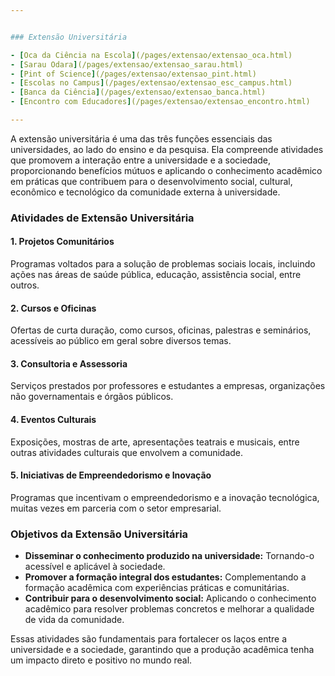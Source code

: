 ```yaml
---


### Extensão Universitária

- [Oca da Ciência na Escola](/pages/extensao/extensao_oca.html)
- [Sarau Odara](/pages/extensao/extensao_sarau.html)
- [Pint of Science](/pages/extensao/extensao_pint.html)
- [Escolas no Campus](/pages/extensao/extensao_esc_campus.html)
- [Banca da Ciência](/pages/extensao/extensao_banca.html)
- [Encontro com Educadores](/pages/extensao/extensao_encontro.html)

---
```

A extensão universitária é uma das três funções essenciais das universidades, ao lado do ensino e da pesquisa. Ela compreende atividades que promovem a interação entre a universidade e a sociedade, proporcionando benefícios mútuos e aplicando o conhecimento acadêmico em práticas que contribuem para o desenvolvimento social, cultural, econômico e tecnológico da comunidade externa à universidade.

### Atividades de Extensão Universitária

#### 1. Projetos Comunitários  
Programas voltados para a solução de problemas sociais locais, incluindo ações nas áreas de saúde pública, educação, assistência social, entre outros.

#### 2. Cursos e Oficinas  
Ofertas de curta duração, como cursos, oficinas, palestras e seminários, acessíveis ao público em geral sobre diversos temas.

#### 3. Consultoria e Assessoria  
Serviços prestados por professores e estudantes a empresas, organizações não governamentais e órgãos públicos.

#### 4. Eventos Culturais  
Exposições, mostras de arte, apresentações teatrais e musicais, entre outras atividades culturais que envolvem a comunidade.

#### 5. Iniciativas de Empreendedorismo e Inovação  
Programas que incentivam o empreendedorismo e a inovação tecnológica, muitas vezes em parceria com o setor empresarial.

### Objetivos da Extensão Universitária

- **Disseminar o conhecimento produzido na universidade:** Tornando-o acessível e aplicável à sociedade.  
- **Promover a formação integral dos estudantes:** Complementando a formação acadêmica com experiências práticas e comunitárias.  
- **Contribuir para o desenvolvimento social:** Aplicando o conhecimento acadêmico para resolver problemas concretos e melhorar a qualidade de vida da comunidade.  

Essas atividades são fundamentais para fortalecer os laços entre a universidade e a sociedade, garantindo que a produção acadêmica tenha um impacto direto e positivo no mundo real.
